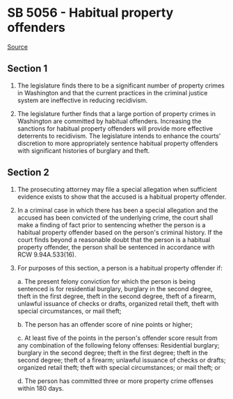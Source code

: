 # SB 5056 - Habitual property offenders

[Source](http://lawfilesext.leg.wa.gov/biennium/2023-24/Pdf/Bills/Senate%20Bills/5056.pdf)

## Section 1
1. The legislature finds there to be a significant number of property crimes in Washington and that the current practices in the criminal justice system are ineffective in reducing recidivism.

2. The legislature further finds that a large portion of property crimes in Washington are committed by habitual offenders. Increasing the sanctions for habitual property offenders will provide more effective deterrents to recidivism. The legislature intends to enhance the courts' discretion to more appropriately sentence habitual property offenders with significant histories of burglary and theft.

## Section 2
1. The prosecuting attorney may file a special allegation when sufficient evidence exists to show that the accused is a habitual property offender.

2. In a criminal case in which there has been a special allegation and the accused has been convicted of the underlying crime, the court shall make a finding of fact prior to sentencing whether the person is a habitual property offender based on the person's criminal history. If the court finds beyond a reasonable doubt that the person is a habitual property offender, the person shall be sentenced in accordance with RCW 9.94A.533(16).

3. For purposes of this section, a person is a habitual property offender if:

    a. The present felony conviction for which the person is being sentenced is for residential burglary, burglary in the second degree, theft in the first degree, theft in the second degree, theft of a firearm, unlawful issuance of checks or drafts, organized retail theft, theft with special circumstances, or mail theft;

    b. The person has an offender score of nine points or higher;

    c. At least five of the points in the person's offender score result from any combination of the following felony offenses: Residential burglary; burglary in the second degree; theft in the first degree; theft in the second degree; theft of a firearm; unlawful issuance of checks or drafts; organized retail theft; theft with special circumstances; or mail theft; or

    d. The person has committed three or more property crime offenses within 180 days.

